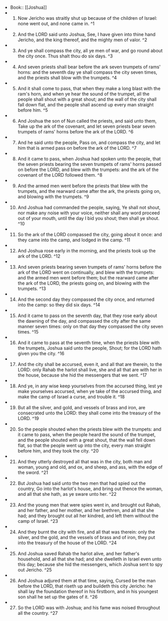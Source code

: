 - Book:: [[Joshua]]
- 1. Now Jericho was straitly shut up because of the children of Israel: none went out, and none came in. ^1
- 2. And the LORD said unto Joshua, See, I have given into thine hand Jericho, and the king thereof, and the mighty men of valor. ^2
- 3. And ye shall compass the city, all ye men of war, and go round about the city once. Thus shalt thou do six days. ^3
- 4. And seven priests shall bear before the ark seven trumpets of rams' horns: and the seventh day ye shall compass the city seven times, and the priests shall blow with the trumpets. ^4
- 5. And it shall come to pass, that when they make a long blast with the ram's horn, and when ye hear the sound of the trumpet, all the people shall shout with a great shout; and the wall of the city shall fall down flat, and the people shall ascend up every man straight before him. ^5
- 6. And Joshua the son of Nun called the priests, and said unto them, Take up the ark of the covenant, and let seven priests bear seven trumpets of rams' horns before the ark of the LORD. ^6
- 7. And he said unto the people, Pass on, and compass the city, and let him that is armed pass on before the ark of the LORD. ^7
- 8. And it came to pass, when Joshua had spoken unto the people, that the seven priests bearing the seven trumpets of rams' horns passed on before the LORD, and blew with the trumpets: and the ark of the covenant of the LORD followed them. ^8
- 9. And the armed men went before the priests that blew with the trumpets, and the rearward came after the ark, the priests going on, and blowing with the trumpets. ^9
- 10. And Joshua had commanded the people, saying, Ye shall not shout, nor make any noise with your voice, neither shall any word proceed out of your mouth, until the day I bid you shout; then shall ye shout. ^10
- 11. So the ark of the LORD compassed the city, going about it once: and they came into the camp, and lodged in the camp. ^11
- 12. And Joshua rose early in the morning, and the priests took up the ark of the LORD. ^12
- 13. And seven priests bearing seven trumpets of rams' horns before the ark of the LORD went on continually, and blew with the trumpets: and the armed men went before them; but the rearward came after the ark of the LORD, the priests going on, and blowing with the trumpets. ^13
- 14. And the second day they compassed the city once, and returned into the camp: so they did six days. ^14
- 15. And it came to pass on the seventh day, that they rose early about the dawning of the day, and compassed the city after the same manner seven times: only on that day they compassed the city seven times. ^15
- 16. And it came to pass at the seventh time, when the priests blew with the trumpets, Joshua said unto the people, Shout; for the LORD hath given you the city. ^16
- 17. And the city shall be accursed, even it, and all that are therein, to the LORD: only Rahab the harlot shall live, she and all that are with her in the house, because she hid the messengers that we sent. ^17
- 18. And ye, in any wise keep yourselves from the accursed thing, lest ye make yourselves accursed, when ye take of the accursed thing, and make the camp of Israel a curse, and trouble it. ^18
- 19. But all the silver, and gold, and vessels of brass and iron, are consecrated unto the LORD: they shall come into the treasury of the LORD. ^19
- 20. So the people shouted when the priests blew with the trumpets: and it came to pass, when the people heard the sound of the trumpet, and the people shouted with a great shout, that the wall fell down flat, so that the people went up into the city, every man straight before him, and they took the city. ^20
- 21. And they utterly destroyed all that was in the city, both man and woman, young and old, and ox, and sheep, and ass, with the edge of the sword. ^21
- 22. But Joshua had said unto the two men that had spied out the country, Go into the harlot's house, and bring out thence the woman, and all that she hath, as ye sware unto her. ^22
- 23. And the young men that were spies went in, and brought out Rahab, and her father, and her mother, and her brethren, and all that she had; and they brought out all her kindred, and left them without the camp of Israel. ^23
- 24. And they burnt the city with fire, and all that was therein: only the silver, and the gold, and the vessels of brass and of iron, they put into the treasury of the house of the LORD. ^24
- 25. And Joshua saved Rahab the harlot alive, and her father's household, and all that she had; and she dwelleth in Israel even unto this day; because she hid the messengers, which Joshua sent to spy out Jericho. ^25
- 26. And Joshua adjured them at that time, saying, Cursed be the man before the LORD, that riseth up and buildeth this city Jericho: he shall lay the foundation thereof in his firstborn, and in his youngest son shall he set up the gates of it. ^26
- 27. So the LORD was with Joshua; and his fame was noised throughout all the country. ^27
